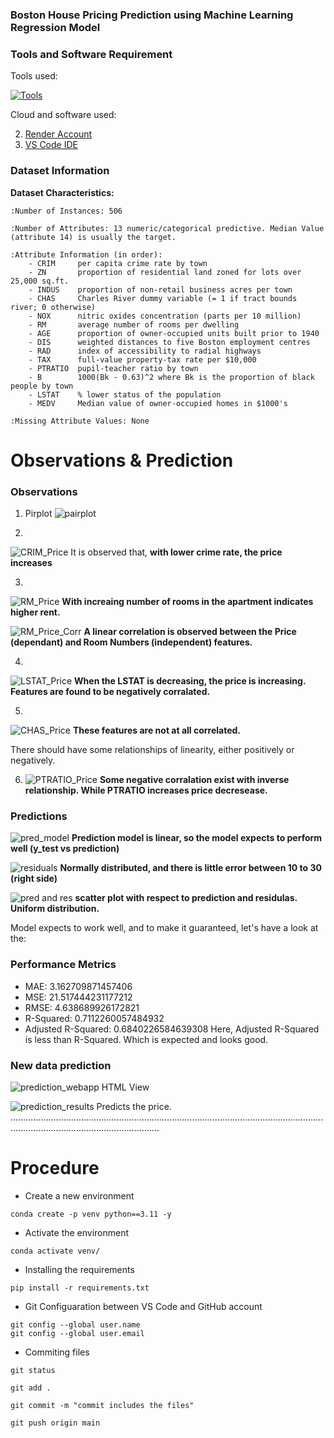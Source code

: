 ### Boston House Pricing Prediction using Machine Learning Regression Model

### Tools and Software Requirement
Tools used:

[![Tools](https://skillicons.dev/icons?i=python,sklearn,vscode,github,flask,&theme=light)](https://skillicons.dev)

Cloud and software used:

2. [Render Account](https://render.com/)
3. [VS Code IDE](https://code.visualstudio.com/)

### Dataset Information

**Dataset Characteristics:**  

    :Number of Instances: 506 

    :Number of Attributes: 13 numeric/categorical predictive. Median Value (attribute 14) is usually the target.

    :Attribute Information (in order):
        - CRIM     per capita crime rate by town
        - ZN       proportion of residential land zoned for lots over 25,000 sq.ft.
        - INDUS    proportion of non-retail business acres per town
        - CHAS     Charles River dummy variable (= 1 if tract bounds river; 0 otherwise)
        - NOX      nitric oxides concentration (parts per 10 million)
        - RM       average number of rooms per dwelling
        - AGE      proportion of owner-occupied units built prior to 1940
        - DIS      weighted distances to five Boston employment centres
        - RAD      index of accessibility to radial highways
        - TAX      full-value property-tax rate per $10,000
        - PTRATIO  pupil-teacher ratio by town
        - B        1000(Bk - 0.63)^2 where Bk is the proportion of black people by town
        - LSTAT    % lower status of the population
        - MEDV     Median value of owner-occupied homes in $1000's

    :Missing Attribute Values: None


# Observations & Prediction
### Observations
1. Pirplot
   ![pairplot](https://github.com/user-attachments/assets/9bb25c91-38e1-40e0-934b-3bcb1dc819e5)

2. 
![CRIM_Price](https://github.com/user-attachments/assets/fd7457c7-d12c-4427-bb7f-e5d01246b7c3)
It is observed that, **with lower crime rate, the price increases**

3. 
![RM_Price](https://github.com/user-attachments/assets/99446ee1-8739-405c-8b2d-3dbb2c331e50)
**With increaing number of rooms in the apartment indicates higher rent.**

![RM_Price_Corr](https://github.com/user-attachments/assets/1fbc2508-34df-47e1-b6d3-11b399178e63)
**A linear correlation is observed between the Price (dependant) and Room Numbers (independent) features.**

4.
![LSTAT_Price](https://github.com/user-attachments/assets/e1b50e01-934c-441e-b3ee-2a8726cc8b9f)
**When the LSTAT is decreasing, the price is increasing. Features are found to be negatively corralated.**

5. 
![CHAS_Price](https://github.com/user-attachments/assets/280f6ce0-72c0-4303-9e87-b0eb5bd9ec40)
**These features are not at all correlated.**

There should have some relationships of linearity, either positively or negatively.

6. ![PTRATIO_Price](https://github.com/user-attachments/assets/dff4ccfb-d6af-4cc4-8116-88bb780ab04a)
**Some negative corralation exist with inverse relationship. While PTRATIO increases price decresease.**

### Predictions
![pred_model](https://github.com/user-attachments/assets/f675aff2-4e32-4919-893d-1800ddf302b6)
**Prediction model is linear, so the model expects to perform well (y_test vs prediction)**

![residuals](https://github.com/user-attachments/assets/e3e0a63c-ad27-48f6-9291-c1ea281af4a2)
**Normally distributed, and there is little error between 10 to 30 (right side)**

![pred and res](https://github.com/user-attachments/assets/e878213d-2bb6-450c-bf7a-3749e40bfdfe)
**scatter plot with respect to prediction and residulas. Uniform distribution.**

Model expects to work well, and to make it guaranteed, let's have a look at the:
### Performance Metrics
- MAE: 3.162709871457406
- MSE: 21.517444231177212
- RMSE: 4.638689926172821
- R-Squared: 0.7112260057484932
- Adjusted R-Squared: 0.6840226584639308
  Here, Adjusted R-Squared is less than R-Squared. Which is expected and looks good.

  
### New data prediction
![prediction_webapp](https://github.com/user-attachments/assets/a541af41-b13b-44da-8b38-42e7d208e398)
HTML View

![prediction_results](https://github.com/user-attachments/assets/93d3b72e-3a61-4772-bd3f-219510aab101)
Predicts the price.
.......................................................................................................................................................................................

# Procedure
- Create a new environment
```
conda create -p venv python==3.11 -y 
```

- Activate the environment

```
conda activate venv/
```

- Installing the requirements
```
pip install -r requirements.txt
```

- Git Configuaration between VS Code and GitHub account 

```
git config --global user.name
git config --global user.email
```

- Commiting files
```
git status
```

```
git add . 
```

```
git commit -m "commit includes the files"
```

```
git push origin main
```

